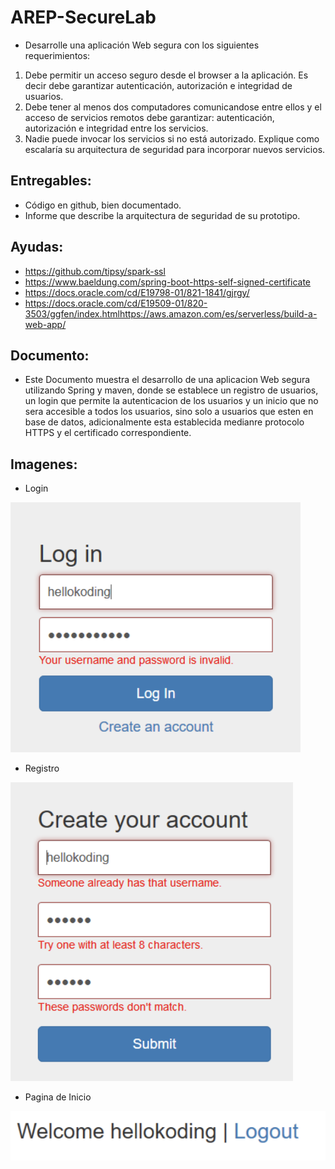 # AREP-SecureLab

- Desarrolle una aplicación Web segura con los siguientes requerimientos:

1. Debe permitir un acceso seguro desde el browser a la aplicación. Es decir debe garantizar autenticación, autorización e integridad de usuarios.
2. Debe tener al menos dos computadores comunicandose entre ellos y el acceso de servicios remotos debe garantizar: autenticación, autorización e integridad entre los servicios. 
3. Nadie puede invocar los servicios si no está autorizado.
Explique como escalaría su arquitectura de seguridad para incorporar nuevos servicios.

## Entregables:

- Código en github, bien documentado.
- Informe que describe la arquitectura de seguridad de su prototipo.

## Ayudas:

- https://github.com/tipsy/spark-ssl
- https://www.baeldung.com/spring-boot-https-self-signed-certificate
- https://docs.oracle.com/cd/E19798-01/821-1841/gjrgy/
- https://docs.oracle.com/cd/E19509-01/820-3503/ggfen/index.htmlhttps://aws.amazon.com/es/serverless/build-a-web-app/

## Documento:

- Este Documento muestra el desarrollo de una aplicacion Web segura utilizando Spring y maven, donde se establece un registro de usuarios, un login que permite la autenticacion de los usuarios y un inicio que no sera accesible a todos los usuarios, sino solo a usuarios que esten en base de datos, adicionalmente esta establecida medianre protocolo HTTPS y el certificado correspondiente.

## Imagenes:
- Login

![Login](https://github.com/Martin9958/AREP-SecureLab/blob/master/src/images/Screen%20Shot%202019-10-24%20at%207.24.41%20PM.png)

- Registro

![Login](https://github.com/Martin9958/AREP-SecureLab/blob/master/src/images/Screen%20Shot%202019-10-24%20at%207.25.06%20PM.png)

- Pagina de Inicio

![Login](https://github.com/Martin9958/AREP-SecureLab/blob/master/src/images/Screen%20Shot%202019-10-24%20at%207.25.20%20PM.png)

